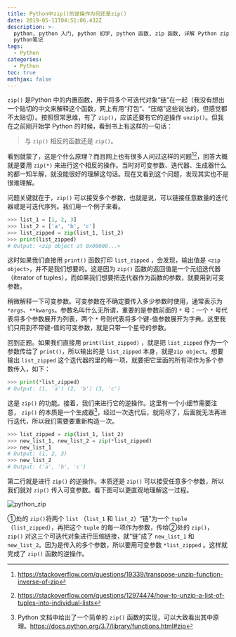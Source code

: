 ```yaml
---
title: Python中zip()的逆操作为何还是zip()
date: 2019-05-11T04:51:06.432Z
description: >-
  python, python 入门, python 初学, python 函数, zip 函数, 详解 Python zip() 函数的用法,
  python笔记
tags:
  - Python
categories:
  - Python
toc: true
mathjax: false
---
```

`zip()` 是Python 中的内置函数，用于将多个可迭代对象“链”在一起（我没有想出一个贴切的中文来解释这个函数，网上有用“打包”、“压缩”这些说法的，但感觉都不太贴切）。按照惯常思维，有了 `zip()`，应该还要有它的逆操作 `unzip()`。但我在之前刚开始学 Python 的时候，看到书上有这样的一句话：

> 与 `zip()` 相反的函数还是 `zip()`。

看到就蒙了，这是个什么原理？而且网上也有很多人问过这样的问题[^1][^2]，回答大概就是要用 `zip(*)` 来进行这个相反的操作。当时对可变参数、迭代器、生成器什么的都一知半解，就没能很好的理解这句话。现在又看到这个问题，发现其实也不是很难理解。

问题关键就在于，`zip()` 可以接受多个参数，也就是说，可以链接任意数量的迭代器或是可迭代序列。我们用一个例子来看。

```python
>>> list_1 = [1, 2, 3]
>>> list_2 = ['a', 'b', 'c']
>>> list_zipped = zip(list_1, list_2)
>>> print(list_zipped)
# Output: <zip object at 0x00000...>
```

这时如果我们直接用 `print()` 函数打印 `list_zipped` ，会发现，输出值是 `<zip object>`，并不是我们想要的。这是因为 `zip()` 函数的返回值是一个元组迭代器（iterator of tuples），而如果我们想要把迭代器作为函数的参数，就要用到可变参数。

 稍微解释一下可变参数。可变参数在不确定要传入多少参数时使用，通常表示为`*args`、`**kwargs`。参数名叫什么无所谓，重要的是参数前面的 `*` 号：一个 `*` 号代表将多个参数展开为列表，两个 `*` 号则代表将多个键-值参数展开为字典。这里我们只用到不带键-值的可变参数，就是只带一个星号的参数。

回到正题。如果我们直接用 `print(list_zipped)` ，就是把 `list_zipped` 作为一个参数传给了 `print()`，所以输出的是 `list_zipped` 本身，就是`zip object`。想要输出 `list_zipped` 这个迭代器的里的每一项，就要把它里面的所有项作为多个参数传入，如下：

```python
>>> print(*list_zipped)
# Output: (1, 'a') (2, 'b') (3, 'c')
```

这是 `zip()` 的功能。接着，我们来进行它的逆操作。这里有一个小细节需要注意， `zip()` 的本质是一个生成器[^3]，经过一次迭代后，就用尽了，后面就无法再进行迭代，所以我们需要要重新构造一次。

```python
>>> list_zipped = zip(list_1, list_2)
>>> new_list_1, new_list_2 = zip(*list_zipped)
>>> new_list_1
# Output: (1, 2, 3)
>>> new_list_2
# Output: ('a', 'b', 'c')
```

第二行就是进行 `zip()` 的逆操作。本质还是 `zip()` 可以接受任意多个参数，所以我们就对 `zip()` 传入可变参数。看下图可以更直观地理解这一过程。

![python_zip](https://res.cloudinary.com/dny1wymwm/image/upload/v1557636609/python_zip_jwnyeb.png)

①处的 `zip()`将两个 `list` （`list_1` 和 `list_2`）“链”为一个 `tuple`（`list_zipped`），再把这个 `tuple` 的每一项作为参数，传给②处的 `zip()`，`zip()` 对这三个可迭代对象进行压缩链接，就“链”成了 `new_list_1` 和 `new_list_2`。因为是传入的多个参数，所以要用可变参数 `*list_zipped` 。这样就完成了 `zip()` 函数的逆操作。



[^1]: https://stackoverflow.com/questions/19339/transpose-unzip-function-inverse-of-zip
[^2]: https://stackoverflow.com/questions/12974474/how-to-unzip-a-list-of-tuples-into-individual-lists
[^3]: Python 文档中给出了一个简单的 `zip()` 函数的实现，可以大致看出其中原理。https://docs.python.org/3.7/library/functions.html#zip
